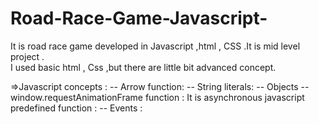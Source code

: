 # Road-Race-Game-Javascript-
It is road race game developed in Javascript ,html , CSS .It is mid level project .  
I used basic html , Css ,but there are little bit  advanced concept.

=>Javascript concepts :
-- Arrow function:
-- String literals:
-- Objects
-- window.requestAnimationFrame function : It is asynchronous javascript predefined function :
-- Events :
